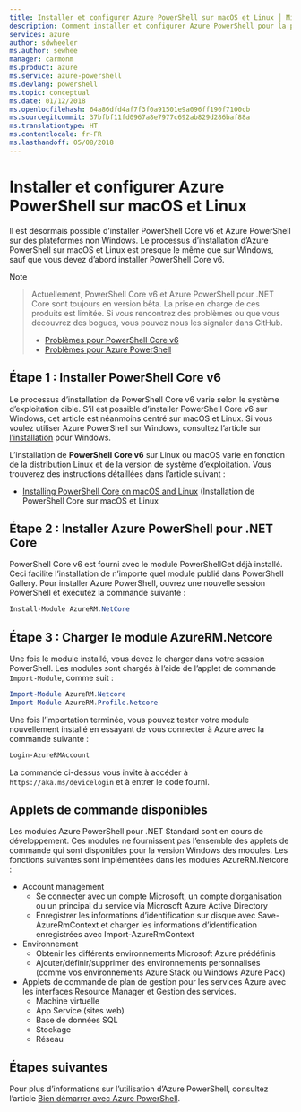 ```yaml
---
title: Installer et configurer Azure PowerShell sur macOS et Linux │ Microsoft Docs
description: Comment installer et configurer Azure PowerShell pour la première utilisation sur macOS et Linux.
services: azure
author: sdwheeler
ms.author: sewhee
manager: carmonm
ms.product: azure
ms.service: azure-powershell
ms.devlang: powershell
ms.topic: conceptual
ms.date: 01/12/2018
ms.openlocfilehash: 64a86dfd4af7f3f0a91501e9a096ff190f7100cb
ms.sourcegitcommit: 37bfbf11fd0967a8e7977c692ab829d286baf88a
ms.translationtype: HT
ms.contentlocale: fr-FR
ms.lasthandoff: 05/08/2018
---
```

# <a name="install-and-configure-azure-powershell-on-macos-and-linux"></a>Installer et configurer Azure PowerShell sur macOS et Linux

Il est désormais possible d’installer PowerShell Core v6 et Azure PowerShell sur des plateformes non Windows.
Le processus d’installation d’Azure PowerShell sur macOS et Linux est presque le même que sur Windows, sauf que vous devez d’abord installer PowerShell Core v6.

> [!NOTE]

> Actuellement, PowerShell Core v6 et Azure PowerShell pour .NET Core sont toujours en version bêta.
> La prise en charge de ces produits est limitée. Si vous rencontrez des problèmes ou que vous découvrez des bogues, vous pouvez nous les signaler dans GitHub.
>
> * [Problèmes pour PowerShell Core v6](https://github.com/PowerShell/PowerShell/issues)
> * [Problèmes pour Azure PowerShell](https://github.com/azure/azure-docs-powershell/issues)

## <a name="step-1-install-powershell-core-v6"></a>Étape 1 : Installer PowerShell Core v6

Le processus d’installation de PowerShell Core v6 varie selon le système d’exploitation cible.
S’il est possible d’installer PowerShell Core v6 sur Windows, cet article est néanmoins centré sur macOS et Linux. Si vous voulez utiliser Azure PowerShell sur Windows, consultez l’article sur [l’installation](./install-azurerm-ps.md) pour Windows.

L’installation de **PowerShell Core v6** sur Linux ou macOS varie en fonction de la distribution Linux et de la version de système d’exploitation.
Vous trouverez des instructions détaillées dans l’article suivant :

- [Installing PowerShell Core on macOS and Linux](/powershell/scripting/setup/installing-powershell-core-on-macos-and-linux) (Installation de PowerShell Core sur macOS et Linux

## <a name="step-2-install-azure-powershell-for-net-core"></a>Étape 2 : Installer Azure PowerShell pour .NET Core

PowerShell Core v6 est fourni avec le module PowerShellGet déjà installé. Ceci facilite l’installation de n’importe quel module publié dans PowerShell Gallery. Pour installer Azure PowerShell, ouvrez une nouvelle session PowerShell et exécutez la commande suivante :

```powershell
Install-Module AzureRM.NetCore
```

## <a name="step-3-load-the-azurermnetcore-module"></a>Étape 3 : Charger le module AzureRM.Netcore

Une fois le module installé, vous devez le charger dans votre session PowerShell. Les modules sont chargés à l’aide de l’applet de commande `Import-Module`, comme suit :

```powershell
Import-Module AzureRM.Netcore
Import-Module AzureRM.Profile.Netcore
```

Une fois l’importation terminée, vous pouvez tester votre module nouvellement installé en essayant de vous connecter à Azure avec la commande suivante :

```powershell
Login-AzureRMAccount
```

La commande ci-dessus vous invite à accéder à `https://aka.ms/devicelogin` et à entrer le code fourni.

## <a name="available-cmdlets"></a>Applets de commande disponibles

Les modules Azure PowerShell pour .NET Standard sont en cours de développement. Ces modules ne fournissent pas l’ensemble des applets de commande qui sont disponibles pour la version Windows des modules. Les fonctions suivantes sont implémentées dans les modules AzureRM.Netcore :

* Account management
  - Se connecter avec un compte Microsoft, un compte d’organisation ou un principal du service via Microsoft Azure Active Directory
  - Enregistrer les informations d’identification sur disque avec Save-AzureRmContext et charger les informations d’identification enregistrées avec Import-AzureRmContext
* Environnement
  - Obtenir les différents environnements Microsoft Azure prédéfinis
  - Ajouter/définir/supprimer des environnements personnalisés (comme vos environnements Azure Stack ou Windows Azure Pack)
* Applets de commande de plan de gestion pour les services Azure avec les interfaces Resource Manager et Gestion des services.
  - Machine virtuelle
  - App Service (sites web)
  - Base de données SQL
  - Stockage
  - Réseau

## <a name="next-steps"></a>Étapes suivantes

Pour plus d’informations sur l’utilisation d’Azure PowerShell, consultez l’article [Bien démarrer avec Azure PowerShell](get-started-azureps.md).
